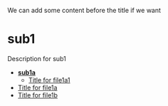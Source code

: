 <!-- generated by markdown-notes-tree -->

We can add some content before the title if we want

# sub1

<!-- optional markdown-notes-tree directory description starts here -->

Description for sub1

<!-- optional markdown-notes-tree directory description ends here -->

- [**sub1a**](sub1a)
    - [Title for file1a1](sub1a/file1a1.md)
- [Title for file1a](file1a.md)
- [Title for file1b](file1b.md)
